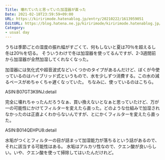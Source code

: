 ```yaml
---
Title: 壊れていたと思っていた加湿器が直った
Date: 2021-02-18T23:59:59+09:00
URL: https://kiririmode.hatenablog.jp/entry/20210222/1613959051
EditURL: https://blog.hatena.ne.jp/kiririmode/kiririmode.hatenablog.jp/atom/entry/26006613694846218
Category:
- usual day
---
```


うちは季節ごとの湿度の振れ幅がすごくて、何もしないと夏は70％を超えるし冬は20％を切る。
そういうわけで冬は加湿器を使ってるんですが、2-3週間前から加湿器が全然加湿してくれなくなった。

加湿器には気化式や超音波式などいくつかのタイプがあるんだけど、ぼくが今使っているのはハイブリッド式というもので、水を少しずつ消費する。この水の減るペースがめちゃくちゃ遅くなっていた。
ちなみに、使っているのはこちら。

ASIN:B07GT3K9NJ:detail

完全に壊れちゃったんだろうなぁ、買い換えないとなぁと思っていたけど、万が一の可能性にかけてフィルターを変えたら直った。どのような仕組みで加湿されなかったのは正直よくわからないんですが、とにかくフィルターを変えたら直った。

ASIN:B014QEHPU8:detail

水垢がつくとフィルターの目が詰まって加湿能力が落ちるという話があるので、それに該当する可能性はある。
水垢はアルカリ性なので、クエン酸が良いらしい。いや、クエン酸を使って掃除してはいたんだけれど。
